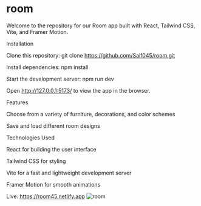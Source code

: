 # room

Welcome to the repository for our Room app built with React, Tailwind CSS, Vite, and Framer Motion.

Installation

Clone this repository: git clone https://github.com/Saif045/room.git

Install dependencies: npm install 

Start the development server: npm run dev 

Open http://127.0.0.1:5173/ to view the app in the browser.


Features

Choose from a variety of furniture, decorations, and color schemes

Save and load different room designs

Technologies Used

React for building the user interface

Tailwind CSS for styling

Vite for a fast and lightweight development server

Framer Motion for smooth animations


Live: https://room45.netlify.app
![room](https://user-images.githubusercontent.com/106855656/209871570-f4055c0c-aaef-4d57-9c88-714676a344cd.PNG)
